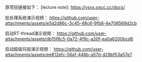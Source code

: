 原项目链接如下：
[lecture note]: https://ysyx.oscc.cc/docs/

批处理系统演示视频：
https://github.com/user-attachments/assets/e5d2d86c-3c45-48c6-9fb8-4e708569d2cb


启动RT-thread演示视频：
https://github.com/user-attachments/assets/db15f8c5-0a72-4f9c-a20f-ea0a6200bcd6

启动超级玛丽演示视频：
https://github.com/user-attachments/assets/ee812efc-56af-448b-a57d-d29bf53a57e7

